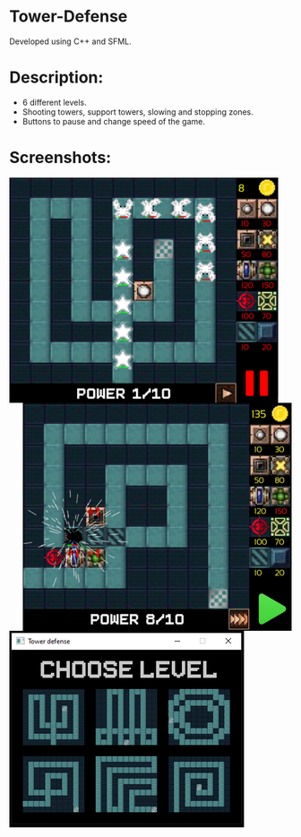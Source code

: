 # Tower-Defense
Developed using C++ and SFML.

# Description:
* 6 different levels.</br>
* Shooting towers, support towers, slowing and stopping zones.</br>
* Buttons to pause and change speed of the game.</br>

# Screenshots:
<div class="images1">
  <img src="images/TD_wave.png" width = "480" align="left"/>
  <img src="images/TD_effects.png" width = "480" align="right"/>
  <img src="images/TD_menu.png" align="bottom"/>
</div>
